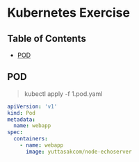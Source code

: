 # Kubernetes Exercise

## Table of Contents

- [POD](POD)

## POD

> kubectl apply -f 1.pod.yaml

```yaml
apiVersion: 'v1'
kind: Pod
metadata:
  name: webapp
spec:
  containers:
    - name: webapp
      image: yuttasakcom/node-echoserver
```
